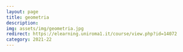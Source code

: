 ```yaml
---
layout: page
title: geometria
description:
img: assets/img/geometria.jpg
redirect: https://elearning.uniroma1.it/course/view.php?id=14072
category: 2021-22
---
```



